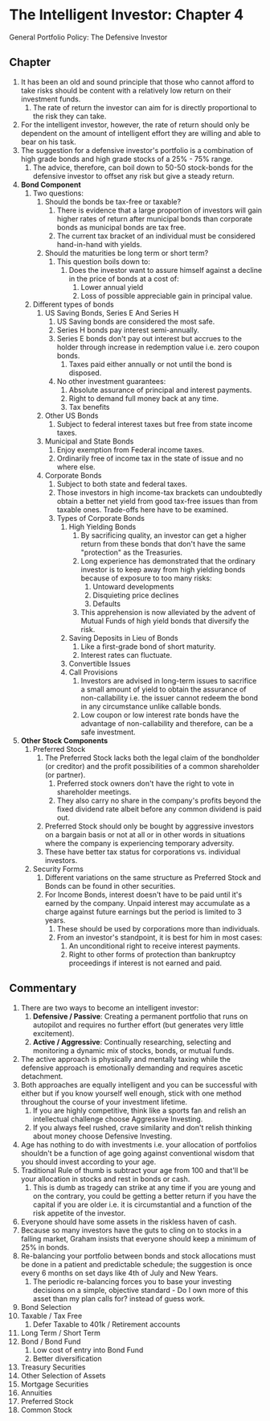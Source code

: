 # The Intelligent Investor: Chapter 4 
General Portfolio Policy: The Defensive Investor

## Chapter
1. It has been an old and sound principle that those who cannot afford to take risks should be content with a relatively low return on their investment funds. 
   1. The rate of return the investor can aim for is directly proportional to the risk they can take.
2. For the intelligent investor, however, the rate of return should only be dependent on the amount of intelligent effort they are willing and able to bear on his task.
3. The suggestion for a defensive investor's portfolio is a combination of high grade bonds and high grade stocks of a 25% - 75% range. 
   1. The advice, therefore, can boil down to 50-50 stock-bonds for  the defensive investor to offset any risk but give a steady return.
4. __Bond Component__
   1. Two questions:
      1. Should the bonds be tax-free or taxable?
         1. There is evidence that a large proportion of investors will gain higher rates of return after municipal bonds than corporate bonds as municipal bonds are tax free.
         2. The current tax bracket of an individual must be considered hand-in-hand with yields.
      2. Should the maturities be long term or short term?
         1. This question boils down to:
            1. Does the investor want to assure himself against a decline in the price of bonds at a cost of:
               1. Lower annual yield
               2. Loss of possible appreciable gain in principal value.
   2. Different types of bonds
      1. US Saving Bonds, Series E And Series H
         1. US Saving bonds are considered the most safe.
         2. Series H bonds pay interest semi-annually. 
         3. Series E bonds don't pay out interest but accrues to the holder through increase in redemption value i.e. zero coupon bonds.
            1. Taxes paid either annually or not until the bond is disposed.
         4. No other investment guarantees:
            1. Absolute assurance of principal and interest payments.
            2. Right to demand full money back at any time.
            3. Tax benefits
      2. Other US Bonds
         1. Subject to federal interest taxes but free from state income taxes.
      3. Municipal and State Bonds
         1. Enjoy exemption from Federal income taxes.
         2. Ordinarily free of income tax in the state of issue and no where else.
      4. Corporate Bonds
         1. Subject to both state and federal taxes.
         2. Those investors in high income-tax brackets can undoubtedly obtain a better net yield from good tax-free issues than from taxable ones. Trade-offs here have to be examined.
         3. Types of Corporate Bonds
            1. High Yielding Bonds
               1. By sacrificing quality, an investor can get a higher return from these bonds that don't have the same "protection" as the Treasuries.
               2. Long experience has demonstrated that the ordinary investor is to keep away from high yielding bonds because of exposure to too many risks:
                  1. Untoward developments
                  2. Disquieting price declines
                  3. Defaults
               3. This apprehension is now alleviated by the advent of Mutual Funds of high yield bonds that diversify the risk.
            2. Saving Deposits in Lieu of Bonds
               1. Like a first-grade bond of short maturity.
               2. Interest rates can fluctuate.
            3. Convertible Issues
            4. Call Provisions
               1. Investors are advised in long-term issues to sacrifice a small amount of yield to obtain the assurance of non-callability i.e. the issuer cannot redeem the bond in any circumstance unlike callable bonds.
               2. Low coupon or low interest rate bonds have the advantage of non-callability and therefore, can be a safe investment.
5. __Other Stock Components__
   1. Preferred Stock
      1. The Preferred Stock lacks both the legal claim of the bondholder (or creditor) and the profit possibilities of a common shareholder (or partner).
         1. Preferred stock owners don't have the right to vote in shareholder meetings.
         2. They also carry no share in the company's profits beyond the fixed dividend rate albeit before any common dividend is paid out.
      2. Preferred Stock should only be bought by aggressive investors on a bargain basis or not at all or in other words in situations where the company is experiencing temporary adversity.
      3. These have better tax status for corporations vs. individual investors. 
   2. Security Forms
      1. Different variations on the same structure as Preferred Stock and Bonds can be found in other securities.
      2. For Income Bonds, interest doesn't have to be paid until it's earned by the company. Unpaid interest may accumulate as a charge against future earnings but the period is limited to 3 years.
         1. These should be used by corporations more than individuals.
         2. From an investor's standpoint, it is best for him in most cases:
            1. An unconditional right to receive interest payments.
            2. Right to other forms of protection than bankruptcy proceedings if interest is not earned and paid.

## Commentary
1. There are two ways to become an intelligent investor:
   1. __Defensive / Passive__: Creating a permanent portfolio that runs on autopilot and requires no further effort (but generates very little excitement).
   2. __Active / Aggressive__: Continually researching, selecting and monitoring a dynamic mix of stocks, bonds, or mutual funds.
2. The active approach is physically and mentally taxing while the defensive approach is emotionally demanding and requires ascetic detachment. 
3. Both approaches are equally intelligent and you can be successful with either but if you know yourself well enough, stick with one method throughout the course of your investment lifetime.
   1. If you are highly competitive, think like a sports fan and relish an intellectual challenge choose Aggressive Investing.
   2. If you always feel rushed, crave similarity and don't relish thinking about money choose Defensive Investing.
4. Age has nothing to do with investments i.e. your allocation of portfolios shouldn't be a function of age going against conventional wisdom that you should invest according to your age. 
5. Traditional Rule of thumb is subtract your age from 100 and that'll be your allocation in stocks and rest in bonds or cash.
   1. This is dumb as tragedy can strike at any time if you are young and on the contrary, you could be getting a better return if you have the capital if you are older i.e. it is circumstantial and a function of the risk appetite of the investor.
6. Everyone should have some assets in the riskless haven of cash. 
7. Because so many investors have the guts to cling on to stocks in a falling market, Graham insists that everyone should keep a minimum of 25% in bonds. 
8. Re-balancing your portfolio between bonds and stock allocations must be done in a patient and predictable schedule; the suggestion is once every 6 months on set days like 4th of July and New Years.
   1. The periodic re-balancing forces you to base your investing decisions on a simple, objective standard - Do I own more of this asset than my plan calls for? instead of guess work.
9.  Bond Selection
   2. Taxable / Tax Free
      1. Defer Taxable to 401k / Retirement accounts
   3. Long Term / Short Term
   4. Bond / Bond Fund
      1. Low cost of entry into Bond Fund
      2. Better diversification
   5. Treasury Securities
10. Other Selection of Assets 
   6. Mortgage Securities
   7. Annuities 
   8. Preferred Stock
   9. Common Stock 